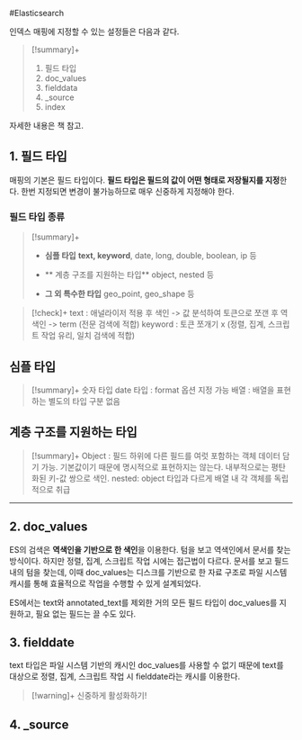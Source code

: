#Elasticsearch 

인덱스 매핑에 지정할 수 있는 설정들은 다음과 같다.
> [!summary]+ 
> 1. 필드 타입
> 2. doc_values
> 3. fielddata
> 4. \_source
> 5. index

자세한 내용은 책 참고.
## 1. 필드 타입
매핑의 기본은 필드 타입이다. **필드 타입은 필드의 값이 어떤 형태로 저장될지를 지정**한다. 한번 지정되면 변경이 불가능하므로 매우 신중하게 지정해야 한다.

### 필드 타입 종류
> [!summary]+ 
> + **심플 타입**
> **text, keyword**, date, long, double, boolean, ip 등
> 
> + ** 계층 구조를 지원하는 타입**
> object, nested 등
> 
> + **그 외 특수한 타입**
> geo_point, geo_shape 등

> [!check]+ 
> text : 애널라이저 적용 후 색인 -> 값 분석하여 토큰으로 쪼갠 후 역색인 -> term (전문 검색에 적합)
> keyword : 토큰 쪼개기 x (정렬, 집계, 스크립트 작업 유리, 일치 검색에 적합)
## 심플 타입
> [!summary]+ 
> 숫자 타입
> date 타입 : format 옵션 지정 가능
> 배열 : 배열을 표현하는 별도의 타입 구분 없음

## 계층 구조를 지원하는 타입
> [!summary]+ 
> Object : 필드 하위에 다른 필드를 여럿 포함하는 객체 데이터 담기 가능. 기본값이기 때문에 명시적으로 표현하지는 않는다. 내부적으로는 평탄화된 키-값 쌍으로 색인.
> nested: object 타입과 다르게 배열 내 각 객체를 독립적으로 취급


---

## 2. doc_values
ES의 검색은 **역색인을 기반으로 한 색인**을 이용한다. 텀을 보고 역색인에서 문서를 찾는 방식이다. 하지만 정렬, 집계, 스크립트 작업 시에는 접근법이 다르다. 문서를 보고 필드 내의 텀을 찾는데, 이때 doc_values는 디스크를 기반으로 한 자료 구조로 파일 시스템 캐시를 통해 효율적으로 작업을 수행할 수 있게 설계되었다.

ES에서는 text와 annotated_text를 제외한 거의 모든 필드 타입이 doc_values를 지원하고, 필요 없는 필드는 끌 수도 있다.

## 3. fielddate
text 타입은 파일 시스템 기반의 캐시인 doc_values를 사용할 수 없기 때문에 text를 대상으로 정렬, 집계, 스크립트 작업 시 fielddate라는 캐시를 이용한다.

> [!warning]+ 
> 신중하게 활성화하기!

## 4. \_source